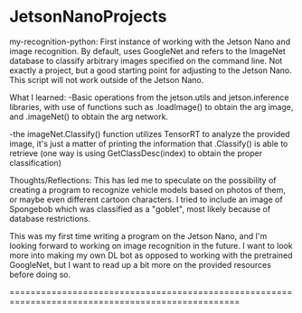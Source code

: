 # JetsonNanoProjects

my-recognition-python: First instance of working with the Jetson Nano and image recognition. By default, uses GoogleNet and refers to the ImageNet database to classify arbitrary images specified on the command line. Not exactly a project, but a good starting point for adjusting to the Jetson Nano. 
This script will not work outside of the Jetson Nano.

What I learned:
-Basic operations from the jetson.utils and jetson.inference libraries, with use of functions such as .loadImage() to obtain the arg image, and .imageNet() to obtain the arg network. 

-the imageNet.Classify() function utilizes TensorRT to analyze the provided image, it's just a matter of printing the information that .Classify() is able to retrieve (one way is using  GetClassDesc(index) to obtain the proper classification)

Thoughts/Reflections:
This has led me to speculate on the possibility of creating a program to recognize vehicle models based on photos of them, or maybe even different cartoon characters. I tried to include an image of Spongebob which was classified as a "goblet", most likely because of database restrictions. 

This was my first time writing a program on the Jetson Nano, and I'm looking forward to working on image recognition in the future. I want to look more into making my own DL bot as opposed to working with the pretrained GoogleNet, but I want to read up a bit more on the provided resources before doing so.

==================================================================================================


